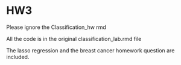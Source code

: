 # HW3

Please ignore the Classification_hw rmd

All the code is in the original classification_lab.rmd file

The lasso regression and the breast cancer homework question are included.